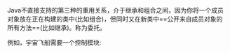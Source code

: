 Java不直接支持的第三种的重用关系，介于继承和组合之间，因为你将一个成员对象放在正在构建的类中(比如组合)，但同时又在新类中==公开来自成员对象的所有方法==(比如继承)。称为委托。

例如，宇宙飞船需要一个控制模块:

```java

```